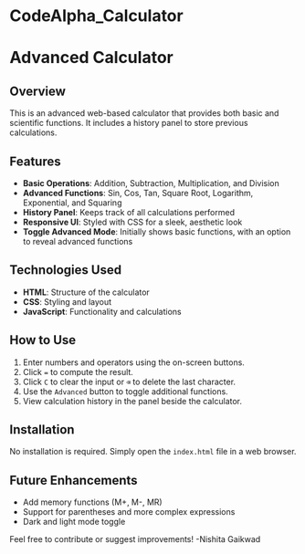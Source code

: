 # CodeAlpha_Calculator
# Advanced Calculator

## Overview
This is an advanced web-based calculator that provides both basic and scientific functions. It includes a history panel to store previous calculations.

## Features
- **Basic Operations**: Addition, Subtraction, Multiplication, and Division
- **Advanced Functions**: Sin, Cos, Tan, Square Root, Logarithm, Exponential, and Squaring
- **History Panel**: Keeps track of all calculations performed
- **Responsive UI**: Styled with CSS for a sleek, aesthetic look
- **Toggle Advanced Mode**: Initially shows basic functions, with an option to reveal advanced functions

## Technologies Used
- **HTML**: Structure of the calculator
- **CSS**: Styling and layout
- **JavaScript**: Functionality and calculations

## How to Use
1. Enter numbers and operators using the on-screen buttons.
2. Click `=` to compute the result.
3. Click `C` to clear the input or `⌫` to delete the last character.
4. Use the `Advanced` button to toggle additional functions.
5. View calculation history in the panel beside the calculator.

## Installation
No installation is required. Simply open the `index.html` file in a web browser.

## Future Enhancements
- Add memory functions (M+, M-, MR)
- Support for parentheses and more complex expressions
- Dark and light mode toggle

Feel free to contribute or suggest improvements!
-Nishita Gaikwad
